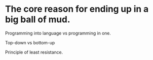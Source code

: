 The core reason for ending up in a big ball of mud.
=======

Programming into language vs programming in one.

Top-down vs bottom-up

Principle of least resistance.
